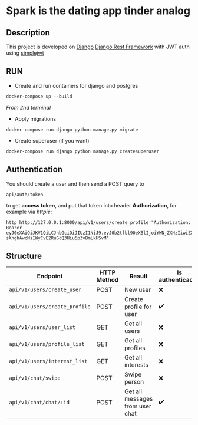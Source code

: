 # Spark is the dating app tinder analog

## Description
This project is developed on [Django](https://github.com/django/django) [Django Rest Framework](https://github.com/encode/django-rest-framework) with JWT auth using [simplejwt](https://github.com/jazzband/djangorestframework-simplejwt) 

## RUN
* Create and run containers for django and postgres
```
docker-compose up --build
```

*From 2nd terminal*

* Apply migrations
```
docker-compose run django python manage.py migrate
```
* Create superuser (if you want)
```
docker-compose run django python manage.py createsuperuser
```

## Authentication
You should create a user and then send a POST query to
```
api/auth/token
```
to get **access token**, and put that token into header **Authorization**, for example via *httpie*:
```
http http://127.0.0.1:8000/api/v1/users/create_profile "Authorization: Bearer eyJ0eXAiOiJKV1QiLCJhbGciOiJIUzI1NiJ9.eyJ0b2tlbl90eXBlIjoiYWNjZXNzIiwiZXhwIjoxNjE2MjA4Mjk1LCJqdGkiOiI4NGNhZmMzMmFiZDA0MDQ2YjZhMzFhZjJjMmRiNjUyYyIsInVzZXJfaWQiOjJ9.NJrs-sXnghAwcMsIWyCvE2RuGcQ3Hiu5p3vBmLkHSvM"
```

## Structure
|Endpoint|HTTP Method|Result|Is authenticaded|
| ------ | --------- | ---- | --- |
|```api/v1/users/create_user```|POST|New user|:x:|
|```api/v1/users/create_profile```|POST|Create profile for user|:heavy_check_mark:|
|```api/v1/users/user_list```|GET|Get all users|:x:|
|```api/v1/users/profile_list```|GET|Get all profiles|:x:|
|```api/v1/users/interest_list```|GET|Get all interests|:x:|
|```api/v1/chat/swipe```|POST|Swipe person|:x:|
|```api/v1/chat/chat/:id```|POST|Get all messages from user chat|:heavy_check_mark:|



